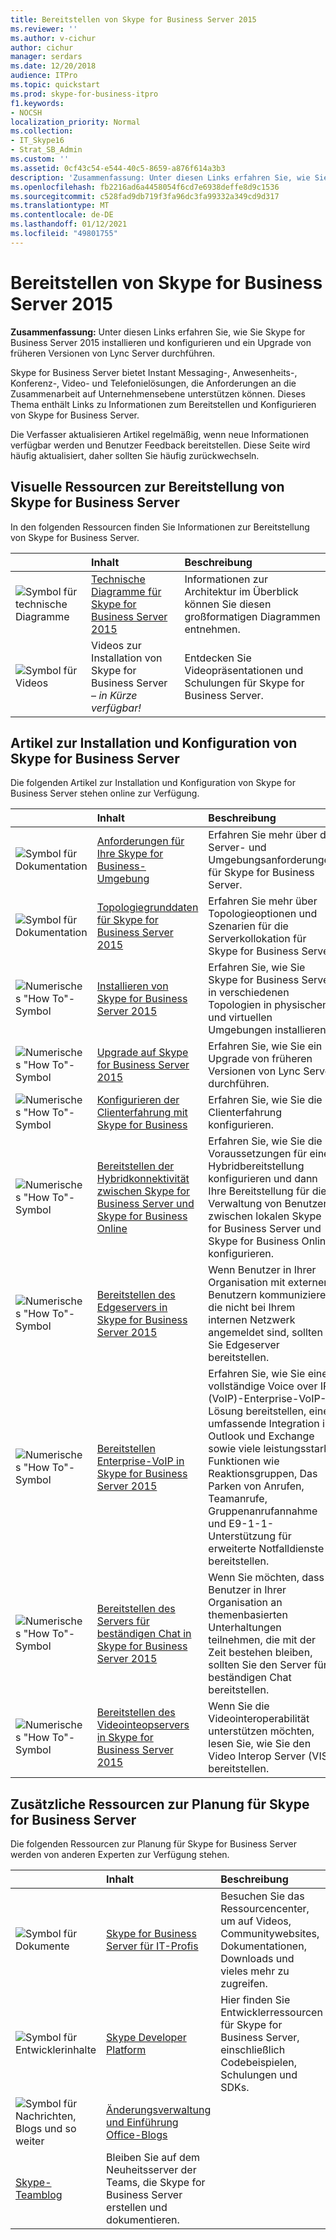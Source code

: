 ```yaml
---
title: Bereitstellen von Skype for Business Server 2015
ms.reviewer: ''
ms.author: v-cichur
author: cichur
manager: serdars
ms.date: 12/20/2018
audience: ITPro
ms.topic: quickstart
ms.prod: skype-for-business-itpro
f1.keywords:
- NOCSH
localization_priority: Normal
ms.collection:
- IT_Skype16
- Strat_SB_Admin
ms.custom: ''
ms.assetid: 0cf43c54-e544-40c5-8659-a876f614a3b3
description: 'Zusammenfassung: Unter diesen Links erfahren Sie, wie Sie Skype for Business Server 2015 installieren und konfigurieren und ein Upgrade von früheren Versionen von Lync Server durchführen.'
ms.openlocfilehash: fb2216ad6a4458054f6cd7e6938deffe8d9c1536
ms.sourcegitcommit: c528fad9db719f3fa96dc3fa99332a349cd9d317
ms.translationtype: MT
ms.contentlocale: de-DE
ms.lasthandoff: 01/12/2021
ms.locfileid: "49801755"
---
```

# <a name="deploy-skype-for-business-server-2015"></a>Bereitstellen von Skype for Business Server 2015
 
**Zusammenfassung:** Unter diesen Links erfahren Sie, wie Sie Skype for Business Server 2015 installieren und konfigurieren und ein Upgrade von früheren Versionen von Lync Server durchführen.
  
Skype for Business Server bietet Instant Messaging-, Anwesenheits-, Konferenz-, Video- und Telefonielösungen, die Anforderungen an die Zusammenarbeit auf Unternehmensebene unterstützen können. Dieses Thema enthält Links zu Informationen zum Bereitstellen und Konfigurieren von Skype for Business Server. 
  
Die Verfasser aktualisieren Artikel regelmäßig, wenn neue Informationen verfügbar werden und Benutzer Feedback bereitstellen. Diese Seite wird häufig aktualisiert, daher sollten Sie häufig zurückwechseln.
## <a name="visual-resources-about-how-to-deploy-skype-for-business-server"></a>Visuelle Ressourcen zur Bereitstellung von Skype for Business Server

In den folgenden Ressourcen finden Sie Informationen zur Bereitstellung von Skype for Business Server.
  
||**Inhalt**|**Beschreibung**|
|:-----|:-----|:-----|
|![Symbol für technische Diagramme](../media/87de0d09-77fd-46f2-b9f6-99a7998fd332.png)|[Technische Diagramme für Skype for Business Server 2015](../technical-diagrams.md) <br/> |Informationen zur Architektur im Überblick können Sie diesen großformatigen Diagrammen entnehmen.  <br/> |
|![Symbol für Videos](../media/143e0d86-1c68-482a-9bf9-93e7966acca0.png)|Videos zur Installation von Skype for Business Server –  *in Kürze verfügbar!*  <br/> |Entdecken Sie Videopräsentationen und Schulungen für Skype for Business Server.  <br/> |
   
##  <a name="articles-about-skype-for-business-server-installation-and-configuration"></a>Artikel zur Installation und Konfiguration von Skype for Business Server

Die folgenden Artikel zur Installation und Konfiguration von Skype for Business Server stehen online zur Verfügung. 
  
||**Inhalt**|**Beschreibung**|
|:-----|:-----|:-----|
|![Symbol für Dokumentation](../media/e4c786ef-1fff-4512-87c5-748543c60222.png)|[Anforderungen für Ihre Skype for Business-Umgebung](../plan-your-deployment/requirements-for-your-environment/requirements-for-your-environment.md) <br/> |Erfahren Sie mehr über die Server- und Umgebungsanforderungen für Skype for Business Server.  <br/> |
|![Symbol für Dokumentation](../media/e4c786ef-1fff-4512-87c5-748543c60222.png)|[Topologiegrunddaten für Skype for Business Server 2015](../plan-your-deployment/topology-basics/topology-basics.md) <br/> |Erfahren Sie mehr über Topologieoptionen und Szenarien für die Serverkollokation für Skype for Business Server.  <br/> |
|![Numerisches "How To"-Symbol](../media/d73b5029-a6ba-4abd-9197-d8151dabf56e.png)|[Installieren von Skype for Business Server 2015](install/install.md) <br/> |Erfahren Sie, wie Sie Skype for Business Server in verschiedenen Topologien in physischen und virtuellen Umgebungen installieren.  <br/> |
|![Numerisches "How To"-Symbol](../media/d73b5029-a6ba-4abd-9197-d8151dabf56e.png)|[Upgrade auf Skype for Business Server 2015](upgrade-to-skype-for-business-server.md) <br/> |Erfahren Sie, wie Sie ein Upgrade von früheren Versionen von Lync Server durchführen.  <br/> |
|![Numerisches "How To"-Symbol](../media/d73b5029-a6ba-4abd-9197-d8151dabf56e.png)|[Konfigurieren der Clienterfahrung mit Skype for Business](deploy-clients/configure-the-client-experience.md) <br/> |Erfahren Sie, wie Sie die Clienterfahrung konfigurieren.  <br/> |
|![Numerisches "How To"-Symbol](../media/d73b5029-a6ba-4abd-9197-d8151dabf56e.png)|[Bereitstellen der Hybridkonnektivität zwischen Skype for Business Server und Skype for Business Online](../skype-for-business-hybrid-solutions/deploy-hybrid-connectivity/deploy-hybrid-connectivity.md) <br/> |Erfahren Sie, wie Sie die Voraussetzungen für eine Hybridbereitstellung konfigurieren und dann Ihre Bereitstellung für die Verwaltung von Benutzern zwischen lokalen Skype for Business Server und Skype for Business Online konfigurieren.  <br/> |
|![Numerisches "How To"-Symbol](../media/d73b5029-a6ba-4abd-9197-d8151dabf56e.png)|[Bereitstellen des Edgeservers in Skype for Business Server 2015](deploy-edge-server/deploy-edge-server.md) <br/> |Wenn Benutzer in Ihrer Organisation mit externen Benutzern kommunizieren, die nicht bei Ihrem internen Netzwerk angemeldet sind, sollten Sie Edgeserver bereitstellen.  <br/> |
|![Numerisches "How To"-Symbol](../media/d73b5029-a6ba-4abd-9197-d8151dabf56e.png)|[Bereitstellen Enterprise-VoIP in Skype for Business Server 2015](deploy-enterprise-voice/deploy-enterprise-voice.md) <br/> |Erfahren Sie, wie Sie eine vollständige Voice over IP (VoIP)-Enterprise-VoIP-Lösung bereitstellen, eine umfassende Integration in Outlook und Exchange sowie viele leistungsstarke Funktionen wie Reaktionsgruppen, Das Parken von Anrufen, Teamanrufe, Gruppenanrufannahme und E9-1-1-Unterstützung für erweiterte Notfalldienste bereitstellen.  <br/> |
|![Numerisches "How To"-Symbol](../media/d73b5029-a6ba-4abd-9197-d8151dabf56e.png)|[Bereitstellen des Servers für beständigen Chat in Skype for Business Server 2015](deploy-persistent-chat-server/deploy-persistent-chat-server.md) <br/> |Wenn Sie möchten, dass Benutzer in Ihrer Organisation an themenbasierten Unterhaltungen teilnehmen, die mit der Zeit bestehen bleiben, sollten Sie den Server für beständigen Chat bereitstellen.  <br/> |
|![Numerisches "How To"-Symbol](../media/d73b5029-a6ba-4abd-9197-d8151dabf56e.png)|[Bereitstellen des Videointeopservers in Skype for Business Server 2015](deploy-video-interop-server/deploy-video-interop-server.md) <br/> |Wenn Sie die Videointeroperabilität unterstützen möchten, lesen Sie, wie Sie den Video Interop Server (VIS) bereitstellen.  <br/> |
   
## <a name="additional-resources-about-planning-for-skype-for-business-server"></a>Zusätzliche Ressourcen zur Planung für Skype for Business Server

Die folgenden Ressourcen zur Planung für Skype for Business Server werden von anderen Experten zur Verfügung stehen. 
  
||**Inhalt**|**Beschreibung**|
|:-----|:-----|:-----|
|![Symbol für Dokumente](../media/4eff581b-890b-46cb-8224-a4122137d27e.png)|[Skype for Business Server für IT-Profis](https://go.microsoft.com/fwlink/p/?LinkId=527960) <br/> |Besuchen Sie das Ressourcencenter, um auf Videos, Communitywebsites, Dokumentationen, Downloads und vieles mehr zu zugreifen.  <br/> |
|![Symbol für Entwicklerinhalte](../media/3626138a-2778-407e-911f-a0dcbdc36684.png)|[Skype Developer Platform](https://go.microsoft.com/fwlink/?LinkId=619775) <br/> |Hier finden Sie Entwicklerressourcen für Skype for Business Server, einschließlich Codebeispielen, Schulungen und SDKs.  <br/> |
|![Symbol für Nachrichten, Blogs und so weiter](../media/ac692cb8-7db8-4810-b53f-1bc88b1e4cac.png)|[Änderungsverwaltung und Einführung](https://go.microsoft.com/fwlink/p/?LinkId=532796) <br/> [Office-Blogs](https://go.microsoft.com/fwlink/p/?LinkId=528899) <br/> 
[Skype-Teamblog](https://go.microsoft.com/fwlink/p/?LinkId=532818) <br/> |Bleiben Sie auf dem Neuheitsserver der Teams, die Skype for Business Server erstellen und dokumentieren.  <br/> |
   

